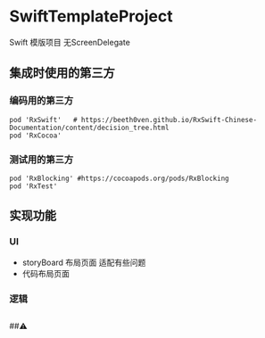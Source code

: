 # SwiftTemplateProject
Swift 模版项目 无ScreenDelegate


## 集成时使用的第三方
### 编码用的第三方
```
pod 'RxSwift'   # https://beeth0ven.github.io/RxSwift-Chinese-Documentation/content/decision_tree.html
pod 'RxCocoa'

```
### 测试用的第三方
```
pod 'RxBlocking' #https://cocoapods.org/pods/RxBlocking
pod 'RxTest'

```



## 实现功能

### UI
* storyBoard 布局页面 适配有些问题
* 代码布局页面


### 逻辑


## 




##⚠️ 
